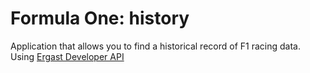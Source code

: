 # Formula One: history
Application that allows you to find a historical record of F1 racing data.
Using [Ergast Developer API](http://ergast.com/)